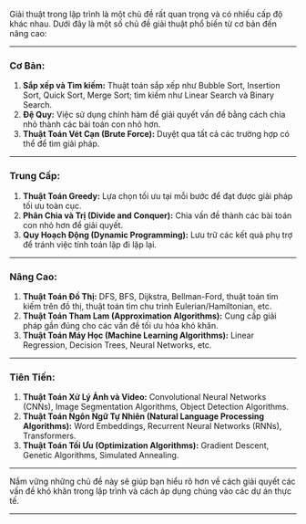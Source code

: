 Giải thuật trong lập trình là một chủ đề rất quan trọng và có nhiều cấp độ khác nhau. Dưới đây là một số chủ đề giải thuật phổ biến từ cơ bản đến nâng cao:

---

### Cơ Bản:

1. **Sắp xếp và Tìm kiếm:** Thuật toán sắp xếp như Bubble Sort, Insertion Sort, Quick Sort, Merge Sort; tìm kiếm như Linear Search và Binary Search.
2. **Đệ Quy:** Việc sử dụng chính hàm để giải quyết vấn đề bằng cách chia nhỏ thành các bài toán con nhỏ hơn.
3. **Thuật Toán Vét Cạn (Brute Force):** Duyệt qua tất cả các trường hợp có thể để tìm giải pháp.

---

### Trung Cấp:

1. **Thuật Toán Greedy:** Lựa chọn tối ưu tại mỗi bước để đạt được giải pháp tối ưu toàn cục.
2. **Phân Chia và Trị (Divide and Conquer):** Chia vấn đề thành các bài toán con nhỏ hơn để giải quyết.
3. **Quy Hoạch Động (Dynamic Programming):** Lưu trữ các kết quả phụ trợ để tránh việc tính toán lặp đi lặp lại.

---

### Nâng Cao:

1. **Thuật Toán Đồ Thị:** DFS, BFS, Dijkstra, Bellman-Ford, thuật toán tìm kiếm trên đồ thị, thuật toán tìm chu trình Eulerian/Hamiltonian, etc.
2. **Thuật Toán Tham Lam (Approximation Algorithms):** Cung cấp giải pháp gần đúng cho các vấn đề tối ưu hóa khó khăn.
3. **Thuật Toán Máy Học (Machine Learning Algorithms):** Linear Regression, Decision Trees, Neural Networks, etc.

---

### Tiên Tiến:

1. **Thuật Toán Xử Lý Ảnh và Video:** Convolutional Neural Networks (CNNs), Image Segmentation Algorithms, Object Detection Algorithms.
2. **Thuật Toán Ngôn Ngữ Tự Nhiên (Natural Language Processing Algorithms):** Word Embeddings, Recurrent Neural Networks (RNNs), Transformers.
3. **Thuật Toán Tối Ưu (Optimization Algorithms):** Gradient Descent, Genetic Algorithms, Simulated Annealing.

---

Nắm vững những chủ đề này sẽ giúp bạn hiểu rõ hơn về cách giải quyết các vấn đề khó khăn trong lập trình và cách áp dụng chúng vào các dự án thực tế.

---
